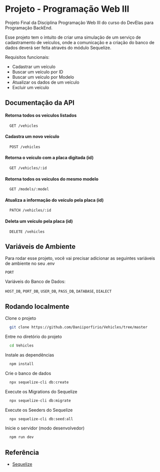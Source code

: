 
# Projeto - Programação Web III

Projeto Final da Disciplina Programação Web III do curso do DevElas para Programação BackEnd.

Esse projeto tem o intuito de criar uma simulação de um serviço de cadastramento de veículos, onde a comunicação e a criação do banco de dados deverá ser feita através do módulo Sequelize.

Requisitos funcionais:
- Cadastrar um veículo
- Buscar um veículo por ID
- Buscar um veículo por Modelo
- Atualizar os dados de um veículo
- Excluir um veículo

## Documentação da API

#### Retorna todos os veículos listados

```http
  GET /vehicles
```

#### Cadastra um novo veículo

```http
  POST /vehicles
```

#### Retorna o veículo com a placa digitada (id)

```http
  GET /vehicles/:id
```

#### Retorna todos os veiculos do mesmo modelo

```http
  GET /models/:model
```

#### Atualiza a informação do veículo pela placa (id)

```http
  PATCH /vehicles/:id
```

#### Deleta um veículo pela placa (id)

```http
  DELETE /vehicles
```


## Variáveis de Ambiente

Para rodar esse projeto, você vai precisar adicionar as seguintes variáveis de ambiente no seu .env

`PORT`

Variáveis do Banco de Dados:

`HOST_DB`,
`PORT_DB`,
`USER_DB`,
`PASS_DB`,
`DATABASE`,
`DIALECT`


## Rodando localmente

Clone o projeto

```bash
  git clone https://github.com/Daniiporfirio/Vehicles/tree/master
```

Entre no diretório do projeto

```bash
  cd Vehicles
```

Instale as dependências

```bash
  npm install
```

Crie o banco de dados

```bash
  npx sequelize-cli db:create
```

Execute os Migrations do Sequelize

```bash
  npx sequelize-cli db:migrate
```

Execute os Seeders do Sequelize

```bash
  npx sequelize-cli db:seed:all
```

Inicie o servidor (modo desenvolvedor)

```bash
  npm run dev
```


## Referência

 - [Sequelize](https://sequelize.org/)
